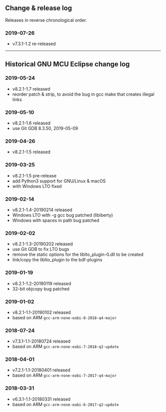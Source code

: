 ## Change & release log

Releases in reverse chronological order.

### 2019-07-26

- v7.3.1-1.2 re-released

___

## Historical GNU MCU Eclipse change log

### 2019-05-24

- v8.2.1-1.7 released
- reorder patch & strip, to avoid the bug in gcc make that
  creates illegal links

### 2019-05-10

- v8.2.1-1.6 released
- use Git GDB 8.3.50, 2019-05-09

### 2019-04-26

- v8.2.1-1.5 released

### 2019-03-25

- v8.2.1-1.5 pre-release
- add Python3 support for GNU/Linux & macOS
- with Windows LTO fixed

### 2019-02-14

- v8.2.1-1.4-20190214 released
- Windows LTO with -g gcc bug patched (libiberty)
- Windows with spaces in path bug patched

### 2019-02-02

- v8.2.1-1.3-20190202 released
- use Git GDB to fix LTO bugs
- remove the static options for the liblto_plugin-0.dll to be created
- link/copy the liblto_plugin to the bdf-plugins 

### 2019-01-19

- v8.2.1-1.2-20190119 released
- 32-bit objcopy bug patched 

### 2019-01-02

- v8.2.1-1.1-20190102 released
- based on ARM `gcc-arm-none-eabi-8-2018-q4-major`

### 2018-07-24

- v7.3.1-1.1-20180724 released
- based on ARM `gcc-arm-none-eabi-7-2018-q2-update`

### 2018-04-01

- v7.2.1-1.1-20180401 released
- based on ARM `gcc-arm-none-eabi-7-2017-q4-major`

### 2018-03-31

- v6.3.1-1.1-20180331 released
- based on ARM `gcc-arm-none-eabi-6-2017-q2-update`
